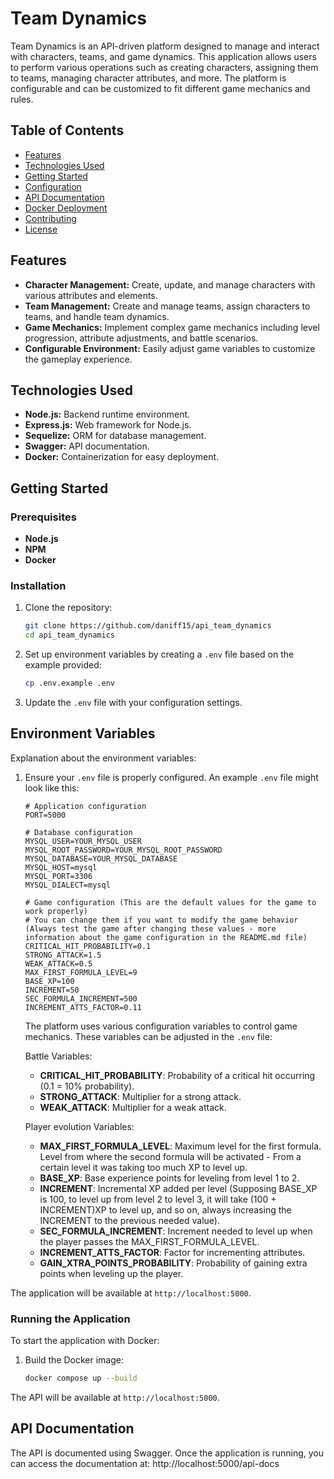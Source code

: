# Team Dynamics

Team Dynamics is an API-driven platform designed to manage and interact with characters, teams, and game dynamics. This application allows users to perform various operations such as creating characters, assigning them to teams, managing character attributes, and more. The platform is configurable and can be customized to fit different game mechanics and rules.

## Table of Contents
- [Features](#features)
- [Technologies Used](#technologies-used)
- [Getting Started](#getting-started)
- [Configuration](#configuration)
- [API Documentation](#api-documentation)
- [Docker Deployment](#docker-deployment)
- [Contributing](#contributing)
- [License](#license)

## Features
- **Character Management:** Create, update, and manage characters with various attributes and elements.
- **Team Management:** Create and manage teams, assign characters to teams, and handle team dynamics.
- **Game Mechanics:** Implement complex game mechanics including level progression, attribute adjustments, and battle scenarios.
- **Configurable Environment:** Easily adjust game variables to customize the gameplay experience.

## Technologies Used
- **Node.js:** Backend runtime environment.
- **Express.js:** Web framework for Node.js.
- **Sequelize:** ORM for database management.
- **Swagger:** API documentation.
- **Docker:** Containerization for easy deployment.

## Getting Started

### Prerequisites
- **Node.js**
- **NPM** 
- **Docker** 

### Installation
1. Clone the repository:
    ```sh
    git clone https://github.com/daniff15/api_team_dynamics
    cd api_team_dynamics
    ```

2. Set up environment variables by creating a `.env` file based on the example provided:
    ```sh
    cp .env.example .env
    ```

3. Update the `.env` file with your configuration settings.

## Environment Variables
Explanation about the environment variables:

1. Ensure your `.env` file is properly configured. An example `.env` file might look like this:

    ```plaintext
    # Application configuration
    PORT=5000

    # Database configuration
    MYSQL_USER=YOUR_MYSQL_USER
    MYSQL_ROOT_PASSWORD=YOUR_MYSQL_ROOT_PASSWORD
    MYSQL_DATABASE=YOUR_MYSQL_DATABASE
    MYSQL_HOST=mysql
    MYSQL_PORT=3306
    MYSQL_DIALECT=mysql

    # Game configuration (This are the default values for the game to work properly)
    # You can change them if you want to modify the game behavior (Always test the game after changing these values - more information about the game configuration in the README.md file)
    CRITICAL_HIT_PROBABILITY=0.1
    STRONG_ATTACK=1.5
    WEAK_ATTACK=0.5
    MAX_FIRST_FORMULA_LEVEL=9
    BASE_XP=100
    INCREMENT=50
    SEC_FORMULA_INCREMENT=500
    INCREMENT_ATTS_FACTOR=0.11
    ```

    The platform uses various configuration variables to control game mechanics. These variables can be adjusted in the `.env` file:

    Battle Variables:
    - **CRITICAL_HIT_PROBABILITY**: Probability of a critical hit occurring (0.1 = 10% probability).
    - **STRONG_ATTACK**: Multiplier for a strong attack.
    - **WEAK_ATTACK**: Multiplier for a weak attack.

    Player evolution Variables:
    - **MAX_FIRST_FORMULA_LEVEL**: Maximum level for the first formula. Level from where the second formula will be activated - From a certain level it was taking too much XP to level up.
    - **BASE_XP**: Base experience points for leveling from level 1 to 2.
    - **INCREMENT**: Incremental XP added per level (Supposing BASE_XP is 100, to level up from level 2 to level 3, it will take (100 + INCREMENT)XP to level up, and so on, always increasing the INCREMENT to the previous needed value).
    - **SEC_FORMULA_INCREMENT**: Increment needed to level up when the player passes the MAX_FIRST_FORMULA_LEVEL.
    - **INCREMENT_ATTS_FACTOR**: Factor for incrementing attributes.
    - **GAIN_XTRA_POINTS_PROBABILITY**: Probability of gaining extra points when leveling up the player.

The application will be available at `http://localhost:5000`.

### Running the Application
To start the application with Docker:
1. Build the Docker image:
    ```sh
    docker compose up --build
    ```

The API will be available at `http://localhost:5000`.

## API Documentation
The API is documented using Swagger. Once the application is running, you can access the documentation at:
http://localhost:5000/api-docs

<!-- ## Contributing
Contributions are welcome! Please fork the repository and submit a pull request for any features, improvements, or bug fixes.

### Steps to Contribute
1. Fork the repository
2. Create your feature branch (`git checkout -b feature/new-feature`)
3. Commit your changes (`git commit -am 'Add new feature'`)
4. Push to the branch (`git push origin feature/new-feature`)
5. Create a new Pull Request

## License
This project is licensed under the MIT License. See the [LICENSE](LICENSE) file for details. -->

